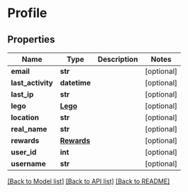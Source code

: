 # Profile

## Properties
Name | Type | Description | Notes
------------ | ------------- | ------------- | -------------
**email** | **str** |  | [optional] 
**last_activity** | **datetime** |  | [optional] 
**last_ip** | **str** |  | [optional] 
**lego** | [**Lego**](Lego.md) |  | [optional] 
**location** | **str** |  | [optional] 
**real_name** | **str** |  | [optional] 
**rewards** | [**Rewards**](Rewards.md) |  | [optional] 
**user_id** | **int** |  | [optional] 
**username** | **str** |  | [optional] 

[[Back to Model list]](../README.md#documentation-for-models) [[Back to API list]](../README.md#documentation-for-api-endpoints) [[Back to README]](../README.md)



